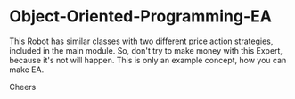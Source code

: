 # Object-Oriented-Programming-EA
This Robot has similar classes with two different price action strategies, included in the main module. So, don't try to make money with this Expert, because it's not will happen. This is only an example concept, how you can make EA.

Cheers
